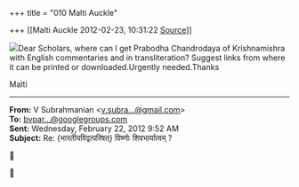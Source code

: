 +++
title = "010 Malti Auckle"

+++
[[Malti Auckle	2012-02-23, 10:31:22 [Source](https://groups.google.com/g/bvparishat/c/oko4Z57ts9Q)]]



  



![](https://ci4.googleusercontent.com/proxy/XtPDbdh_rlBCsqexQJpCUmfc_oyvVwMMTaidkkOBC_SZpHSIp73TCb744HUQYKXOXjAaD80ERuz5zM9mC8GVPbZgUTb_EV8gb24kZQ=s0-d-e1-ft#http://us.i1.yimg.com/us.yimg.com/i/mesg/tsmileys2/40.gif)Dear Scholars, where can I get Prabodha Chandrodaya of Krishnamishra with English commentaries and in transliteration? Suggest links from where it can be printed or downloaded.Urgently needed.Thanks

Malti  

------------------------------------------------------------------------

**From:** V Subrahmanian \<[v.subra...@gmail.com]()\>  
**To:** [bvpar...@googlegroups.com]()  
**Sent:** Wednesday, February 22, 2012 9:52 AM  
**Subject:** Re: {भारतीयविद्वत्परिषत्} विष्णोः शिवभार्यात्वम् ?  

  






